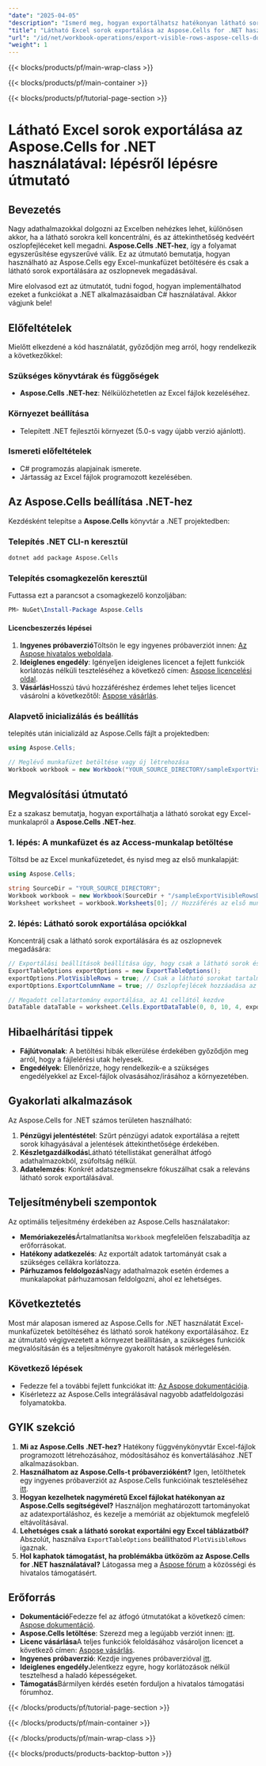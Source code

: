```yaml
---
"date": "2025-04-05"
"description": "Ismerd meg, hogyan exportálhatsz hatékonyan látható sorokat egy Excel-munkafüzetből az Aspose.Cells for .NET használatával. Egyszerűsítsd az adatkezelést C#-ban ezzel az átfogó útmutatóval."
"title": "Látható Excel sorok exportálása az Aspose.Cells for .NET használatával – lépésről lépésre útmutató"
"url": "/id/net/workbook-operations/export-visible-rows-aspose-cells-dotnet/"
"weight": 1
---
```


{{< blocks/products/pf/main-wrap-class >}}

{{< blocks/products/pf/main-container >}}

{{< blocks/products/pf/tutorial-page-section >}}


# Látható Excel sorok exportálása az Aspose.Cells for .NET használatával: lépésről lépésre útmutató

## Bevezetés

Nagy adathalmazokkal dolgozni az Excelben nehézkes lehet, különösen akkor, ha a látható sorokra kell koncentrálni, és az áttekinthetőség kedvéért oszlopfejléceket kell megadni. **Aspose.Cells .NET-hez**, így a folyamat egyszerűsítése egyszerűvé válik. Ez az útmutató bemutatja, hogyan használható az Aspose.Cells egy Excel-munkafüzet betöltésére és csak a látható sorok exportálására az oszlopnevek megadásával.

Mire elolvasod ezt az útmutatót, tudni fogod, hogyan implementálhatod ezeket a funkciókat a .NET alkalmazásaidban C# használatával. Akkor vágjunk bele!

## Előfeltételek

Mielőtt elkezdené a kód használatát, győződjön meg arról, hogy rendelkezik a következőkkel:

### Szükséges könyvtárak és függőségek
- **Aspose.Cells .NET-hez**: Nélkülözhetetlen az Excel fájlok kezeléséhez.

### Környezet beállítása
- Telepített .NET fejlesztői környezet (5.0-s vagy újabb verzió ajánlott).

### Ismereti előfeltételek
- C# programozás alapjainak ismerete.
- Jártasság az Excel fájlok programozott kezelésében.

## Az Aspose.Cells beállítása .NET-hez

Kezdésként telepítse a **Aspose.Cells** könyvtár a .NET projektedben:

### Telepítés .NET CLI-n keresztül

```bash
dotnet add package Aspose.Cells
```

### Telepítés csomagkezelőn keresztül

Futtassa ezt a parancsot a csomagkezelő konzoljában:

```powershell
PM> NuGet\Install-Package Aspose.Cells
```

#### Licencbeszerzés lépései

1. **Ingyenes próbaverzió**Töltsön le egy ingyenes próbaverziót innen: [Az Aspose hivatalos weboldala](https://releases.aspose.com/cells/net/).
2. **Ideiglenes engedély**: Igényeljen ideiglenes licencet a fejlett funkciók korlátozás nélküli teszteléséhez a következő címen: [Aspose licencelési oldal](https://purchase.aspose.com/temporary-license/).
3. **Vásárlás**Hosszú távú hozzáféréshez érdemes lehet teljes licencet vásárolni a következőtől: [Aspose vásárlás](https://purchase.aspose.com/buy).

### Alapvető inicializálás és beállítás

telepítés után inicializáld az Aspose.Cells fájlt a projektedben:

```csharp
using Aspose.Cells;

// Meglévő munkafüzet betöltése vagy új létrehozása
Workbook workbook = new Workbook("YOUR_SOURCE_DIRECTORY/sampleExportVisibleRowsData.xlsx");
```

## Megvalósítási útmutató

Ez a szakasz bemutatja, hogyan exportálhatja a látható sorokat egy Excel-munkalapról a **Aspose.Cells .NET-hez**.

### 1. lépés: A munkafüzet és az Access-munkalap betöltése

Töltsd be az Excel munkafüzetedet, és nyisd meg az első munkalapját:

```csharp
using Aspose.Cells;

string SourceDir = "YOUR_SOURCE_DIRECTORY";
Workbook workbook = new Workbook(SourceDir + "/sampleExportVisibleRowsData.xlsx");
Worksheet worksheet = workbook.Worksheets[0]; // Hozzáférés az első munkalaphoz
```

### 2. lépés: Látható sorok exportálása opciókkal

Koncentrálj csak a látható sorok exportálására és az oszlopnevek megadására:

```csharp
// Exportálási beállítások beállítása úgy, hogy csak a látható sorok és fejlécek jelenjenek meg
ExportTableOptions exportOptions = new ExportTableOptions();
exportOptions.PlotVisibleRows = true; // Csak a látható sorokat tartalmazza
exportOptions.ExportColumnName = true; // Oszlopfejlécek hozzáadása az exporthoz

// Megadott cellatartomány exportálása, az A1 cellától kezdve
DataTable dataTable = worksheet.Cells.ExportDataTable(0, 0, 10, 4, exportOptions);
```

## Hibaelhárítási tippek

- **Fájlútvonalak**: A betöltési hibák elkerülése érdekében győződjön meg arról, hogy a fájlelérési utak helyesek.
- **Engedélyek**: Ellenőrizze, hogy rendelkezik-e a szükséges engedélyekkel az Excel-fájlok olvasásához/írásához a környezetében.

## Gyakorlati alkalmazások

Az Aspose.Cells for .NET számos területen használható:

1. **Pénzügyi jelentéstétel**: Szűrt pénzügyi adatok exportálása a rejtett sorok kihagyásával a jelentések áttekinthetősége érdekében.
2. **Készletgazdálkodás**Látható tétellistákat generálhat átfogó adathalmazokból, zsúfoltság nélkül.
3. **Adatelemzés**: Konkrét adatszegmensekre fókuszálhat csak a releváns látható sorok exportálásával.

## Teljesítménybeli szempontok

Az optimális teljesítmény érdekében az Aspose.Cells használatakor:

- **Memóriakezelés**Ártalmatlanítsa `Workbook` megfelelően felszabadítja az erőforrásokat.
- **Hatékony adatkezelés**: Az exportált adatok tartományát csak a szükséges cellákra korlátozza.
- **Párhuzamos feldolgozás**Nagy adathalmazok esetén érdemes a munkalapokat párhuzamosan feldolgozni, ahol ez lehetséges.

## Következtetés

Most már alaposan ismered az Aspose.Cells for .NET használatát Excel-munkafüzetek betöltéséhez és látható sorok hatékony exportálásához. Ez az útmutató végigvezetett a környezet beállításán, a szükséges funkciók megvalósításán és a teljesítményre gyakorolt hatások mérlegelésén.

### Következő lépések

- Fedezze fel a további fejlett funkciókat itt: [Az Aspose dokumentációja](https://reference.aspose.com/cells/net/).
- Kísérletezz az Aspose.Cells integrálásával nagyobb adatfeldolgozási folyamatokba.

## GYIK szekció

1. **Mi az Aspose.Cells .NET-hez?** 
   Hatékony függvénykönyvtár Excel-fájlok programozott létrehozásához, módosításához és konvertálásához .NET alkalmazásokban.
2. **Használhatom az Aspose.Cells-t próbaverzióként?**
   Igen, letölthetek egy ingyenes próbaverziót az Aspose.Cells funkcióinak teszteléséhez [itt](https://releases.aspose.com/cells/net/).
3. **Hogyan kezelhetek nagyméretű Excel fájlokat hatékonyan az Aspose.Cells segítségével?**
   Használjon meghatározott tartományokat az adatexportáláshoz, és kezelje a memóriát az objektumok megfelelő eltávolításával.
4. **Lehetséges csak a látható sorokat exportálni egy Excel táblázatból?**
   Abszolút, használva `ExportTableOptions` beállíthatod `PlotVisibleRows` igaznak.
5. **Hol kaphatok támogatást, ha problémákba ütközöm az Aspose.Cells for .NET használatával?**
   Látogassa meg a [Aspose fórum](https://forum.aspose.com/c/cells/9) a közösségi és hivatalos támogatásért.

## Erőforrás

- **Dokumentáció**Fedezze fel az átfogó útmutatókat a következő címen: [Aspose dokumentáció](https://reference.aspose.com/cells/net/).
- **Aspose.Cells letöltése**: Szerezd meg a legújabb verziót innen: [itt](https://releases.aspose.com/cells/net/).
- **Licenc vásárlása**A teljes funkciók feloldásához vásároljon licencet a következő címen: [Aspose vásárlás](https://purchase.aspose.com/buy).
- **Ingyenes próbaverzió**: Kezdje ingyenes próbaverzióval [itt](https://releases.aspose.com/cells/net/).
- **Ideiglenes engedély**Jelentkezz egyre, hogy korlátozások nélkül tesztelhesd a haladó képességeket.
- **Támogatás**Bármilyen kérdés esetén forduljon a hivatalos támogatási fórumhoz.

{{< /blocks/products/pf/tutorial-page-section >}}

{{< /blocks/products/pf/main-container >}}

{{< /blocks/products/pf/main-wrap-class >}}

{{< blocks/products/products-backtop-button >}}